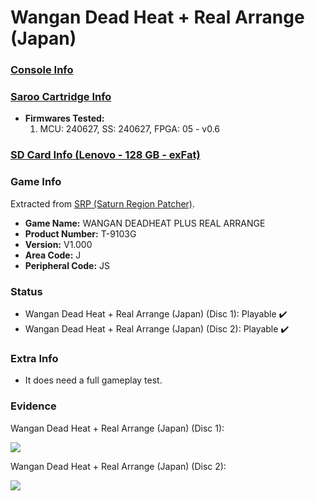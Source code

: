 # Wangan Dead Heat + Real Arrange (Japan)

### [Console Info](../../../../../Info/Consoles/VA13/README.md)

### [Saroo Cartridge Info](../../../../../Info/Cartridges/RetroGameParadiseStore/1.32F/README.md)

- <b>Firmwares Tested:</b>
  1. MCU: 240627, SS: 240627, FPGA: 05 - v0.6

### [SD Card Info (Lenovo - 128 GB - exFat)](../../../../../Info/SdCards/Lenovo/128GB/exfat/README.md)

### Game Info

Extracted from [SRP (Saturn Region Patcher)](https://segaxtreme.net/resources/saturn-region-patcher.81/download).

- <b>Game Name:</b> WANGAN DEADHEAT PLUS REAL ARRANGE
- <b>Product Number:</b> T-9103G
- <b>Version:</b> V1.000
- <b>Area Code:</b> J
- <b>Peripheral Code:</b> JS

### Status

- Wangan Dead Heat + Real Arrange (Japan) (Disc 1): Playable :heavy_check_mark:
- Wangan Dead Heat + Real Arrange (Japan) (Disc 2): Playable :heavy_check_mark:

### Extra Info

- It does need a full gameplay test.

### Evidence

Wangan Dead Heat + Real Arrange (Japan) (Disc 1):

[![](https://img.youtube.com/vi/_TmZCzjUH2I/0.jpg)](https://www.youtube.com/watch?v=_TmZCzjUH2I)

Wangan Dead Heat + Real Arrange (Japan) (Disc 2):

[![](https://img.youtube.com/vi/cls2oBdRHWw/0.jpg)](https://www.youtube.com/watch?v=cls2oBdRHWw)
